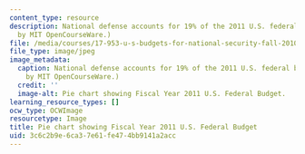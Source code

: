 ```yaml
---
content_type: resource
description: National defense accounts for 19% of the 2011 U.S. federal budget. (Image
  by MIT OpenCourseWare.)
file: /media/courses/17-953-u-s-budgets-for-national-security-fall-2010/3c6c2b9e6ca37e61fe474bb9141a2acc_17-953f10-th.jpg
file_type: image/jpeg
image_metadata:
  caption: National defense accounts for 19% of the 2011 U.S. federal budget. (Image
    by MIT OpenCourseWare.)
  credit: ''
  image-alt: Pie chart showing Fiscal Year 2011 U.S. Federal Budget.
learning_resource_types: []
ocw_type: OCWImage
resourcetype: Image
title: Pie chart showing Fiscal Year 2011 U.S. Federal Budget
uid: 3c6c2b9e-6ca3-7e61-fe47-4bb9141a2acc
---
```


